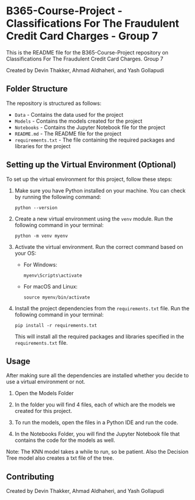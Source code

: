 # B365-Course-Project - Classifications For The Fraudulent Credit Card Charges - Group 7

This is the README file for the B365-Course-Project repository on Classifications For The Fraudulent Credit Card Charges. Group 7

Created by Devin Thakker, Ahmad Aldhaheri, and Yash Gollapudi

## Folder Structure

The repository is structured as follows:

- `Data` - Contains the data used for the project
- `Models` - Contains the models created for the project
- `Notebooks` - Contains the Jupyter Notebook file for the project
- `README.md` - The README file for the project
- `requirements.txt` - The file containing the required packages and libraries for the project

## Setting up the Virtual Environment (Optional)

To set up the virtual environment for this project, follow these steps:

1. Make sure you have Python installed on your machine. You can check by running the following command:

    ```shell
    python --version
    ```

2. Create a new virtual environment using the `venv` module. Run the following command in your terminal:

    ```shell
    python -m venv myenv
    ```
    
3. Activate the virtual environment. Run the correct command based on your OS:

    - For Windows:

      ```shell
      myenv\Scripts\activate
      ```

    - For macOS and Linux:

      ```shell
      source myenv/bin/activate
      ```

4. Install the project dependencies from the `requirements.txt` file. Run the following command in your terminal:

    ```shell
    pip install -r requirements.txt
    ```

    This will install all the required packages and libraries specified in the `requirements.txt` file.

## Usage

After making sure all the dependencies are installed whether you decide to use a virtual environment or not.

1. Open the Models Folder 

2. In the folder you will find 4 files, each of which are the models we created for this project. 

3. To run the models, open the files in a Python IDE and run the code.

4. In the Notebooks Folder, you will find the Jupyter Notebook file that contains the code for the models as well.

Note: The KNN model takes a while to run, so be patient. Also the Decision Tree model also creates a txt file of the tree.

## Contributing

Created by Devin Thakker, Ahmad Aldhaheri, and Yash Gollapudi
